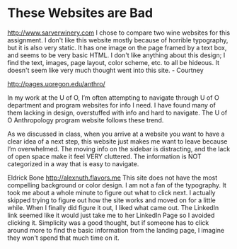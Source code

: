 
# These Websites are Bad

http://www.sarverwinery.com
I chose to compare two wine websites for this assignment. I don't like this website mostly because of horrible typography, but it is also very static. It has one image on the page framed by a text box, and seems to be very basic HTML. I don't like anything about this design; I find the text, images, page layout, color scheme, etc. to all be hideous. It doesn't seem like very much thought went into this site. - Courtney

http://pages.uoregon.edu/anthro/

In my work at the U of O, I’m often attempting to navigate through U of O department and program websites for info I need. I have found many of them lacking in design, overstuffed with info and hard to navigate. The U of O Anthropology program website follows these trend.

As we discussed in class, when you arrive at a website you want to have a clear idea of a next step, this website just makes me want to leave because I’m overwhelmed. The moving info on the sidebar is distracting, and the lack of open space make it feel VERY cluttered. The information is NOT categorized in a way that is easy to navigate.

Eldrick Bone
http://alexnuth.flavors.me
This site does not have the most compelling background or color design. I am not a fan of the typography. It took me about a whole minute to figure out what to click next. I actually skipped trying to figure out how the site works and moved on for a little while. When I finally did figure it out, I liked what came out. The LinkedIn link seemed like it would just take me to her LinkedIn Page so I avoided clicking it. Simplicity was a good thought, but if someone has to click around more to find the basic information from the landing page, I imagine they won't spend that much time on it.